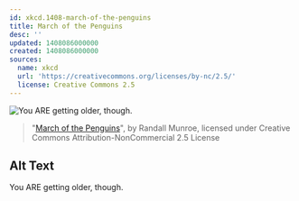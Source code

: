 ```yaml
---
id: xkcd.1408-march-of-the-penguins
title: March of the Penguins
desc: ''
updated: 1408086000000
created: 1408086000000
sources:
  name: xkcd
  url: 'https://creativecommons.org/licenses/by-nc/2.5/'
  license: Creative Commons 2.5
---
```

![You ARE getting older, though.](https://imgs.xkcd.com/comics/march_of_the_penguins.png)
> "[March of the Penguins](https://xkcd.com/1408/)", by Randall Munroe, licensed under Creative Commons Attribution-NonCommercial 2.5 License

## Alt Text
You ARE getting older, though.
